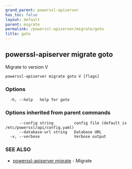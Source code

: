 ```yaml
---
grand_parent: powerssl-apiserver
has_toc: false
layout: default
parent: migrate
permalink: /powerssl-apiserver/migrate/goto
title: goto
---
```

## powerssl-apiserver migrate goto

Migrate to version V

```
powerssl-apiserver migrate goto V [flags]
```

### Options

```
  -h, --help   help for goto
```

### Options inherited from parent commands

```
      --config string         config file (default is /etc/powerssl/api/config.yaml)
      --database-url string   Database URL
  -v, --verbose               Verbose output
```

### SEE ALSO

* [powerssl-apiserver migrate](/powerssl-apiserver/migrate)	 - Migrate
